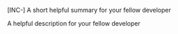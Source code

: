 [INC-] A short helpful summary for your fellow developer

A helpful description for your fellow developer
